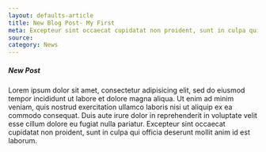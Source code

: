 ```yaml
---
layout: defaults-article
title: New Blog Post- My First
meta: Excepteur sint occaecat cupidatat non proident, sunt in culpa qui officia deserunt mollit anim id est laborum.
source:
category: News
---
```

##### New Post
Lorem ipsum dolor sit amet, consectetur adipisicing elit, sed do eiusmod tempor incididunt ut labore et dolore magna aliqua. Ut enim ad minim veniam, quis nostrud exercitation ullamco laboris nisi ut aliquip ex ea commodo consequat. Duis aute irure dolor in reprehenderit in voluptate velit esse cillum dolore eu fugiat nulla pariatur. Excepteur sint occaecat cupidatat non proident, sunt in culpa qui officia deserunt mollit anim id est laborum.
